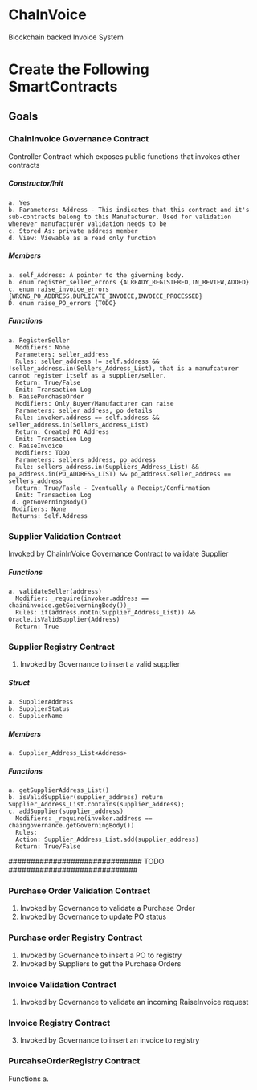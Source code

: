 # ChaInVoice
Blockchain backed Invoice System

# Create the Following SmartContracts 


## Goals 

### ChainInvoice Governance Contract
Controller Contract which exposes public functions that invokes other contracts 
  ##### Constructor/Init
    a. Yes
    b. Parameters: Address - This indicates that this contract and it's sub-contracts belong to this Manufacturer. Used for validation wherever manufacturer validation needs to be 
    c. Stored As: private address member
    d. View: Viewable as a read only function
  #####  Members
    a. self_Address: A pointer to the giverning body.
    b. enum register_seller_errors {ALREADY_REGISTERED,IN_REVIEW,ADDED}
    c. enum raise_invoice_errors {WRONG_PO_ADDRESS,DUPLICATE_INVOICE,INVOICE_PROCESSED}
    D. enum raise_PO_errors {TODO}
  #####  Functions
    a. RegisterSeller
      Modifiers: None
      Parameters: seller_address
      Rules: seller_address != self.address && !seller_address.in(Sellers_Address_List), that is a manufcaturer cannot register itself as a supplier/seller.
      Return: True/False
      Emit: Transaction Log
    b. RaisePurchaseOrder
      Modifiers: Only Buyer/Manufacturer can raise
      Parameters: seller_address, po_details
      Rule: invoker.address == self.address && seller_address.in(Sellers_Address_List)
      Return: Created PO Address
      Emit: Transaction Log
    c. RaiseInvoice
      Modifiers: TODO
      Parameters: sellers_address, po_address
      Rule: sellers_address.in(Suppliers_Address_List) && po_address.in(PO_ADDRESS_LIST) && po_address.seller_address == sellers_address
      Return: True/Fasle - Eventually a Receipt/Confirmation
      Emit: Transaction Log
     d. getGoverningBody()
     Modifiers: None
     Returns: Self.Address
     

### Supplier Validation Contract  
Invoked by ChainInVoice Governance Contract to validate Supplier
  #####  Functions
    a. validateSeller(address)
      Modifier: _require(invoker.address == chaininvoice.getGoiverningBody())_
      Rules: if(address.notIn(Supplier_Address_List)) && Oracle.isValidSupplier(Address)
      Return: True
  
### Supplier Registry Contract  
1. Invoked by Governance to insert a valid supplier  
  #####  Struct
    a. SupplierAddress
    b. SupplierStatus
    c. SupplierName
  #####  Members
    a. Supplier_Address_List<Address>
  #####  Functions
    a. getSupplierAddress_List()
    b. isValidSupplier(supplier_address) return Supplier_Address_List.contains(supplier_address);
    c. addSupplier(supplier_address)
      Modifiers: _require(invoker.address == chaingovernance.getGoverningBody())
      Rules:
      Action: Supplier_Address_List.add(supplier_address)
      Return: True/False
  

############################## TODO #############################

### Purchase Order Validation Contract  
1. Invoked by Governance to validate a Purchase Order  
2. Invoked by Governance to update PO status 
### Purchase order Registry Contract  
1. Invoked by Governance to insert a PO to registry  
2. Invoked by Suppliers to get the Purchase Orders 
### Invoice Validation Contract 
1. Invoked by Governance to validate an incoming RaiseInvoice request  
### Invoice Registry Contract 
3. Invoked by Governance to insert an invoice to registry  
### PurcahseOrderRegistry Contract
  Functions
    a.



